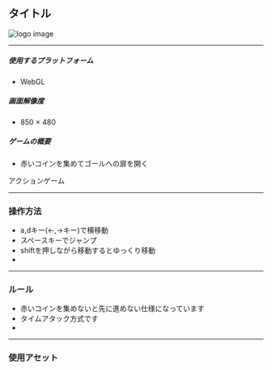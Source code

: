 ## タイトル

![logo
image](png.png)

---

##### 使用するプラットフォーム

- WebGL

##### 画面解像度

- 850 × 480

##### ゲームの概要

- 赤いコインを集めてゴールへの扉を開く

アクションゲーム


---


### 操作方法

- a,dキー(←,→キー)で横移動
- スペースキーでジャンプ
- shiftを押しながら移動するとゆっくり移動
- 


---


### ルール

- 赤いコインを集めないと先に進めない仕様になっています
- タイムアタック方式です
- 

---


### 使用アセット

